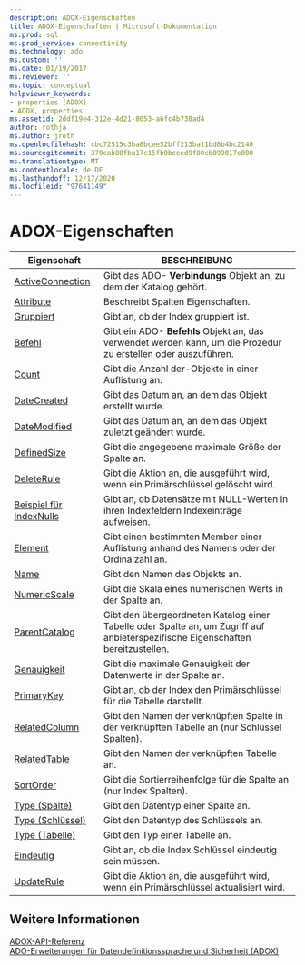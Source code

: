 ```yaml
---
description: ADOX-Eigenschaften
title: ADOX-Eigenschaften | Microsoft-Dokumentation
ms.prod: sql
ms.prod_service: connectivity
ms.technology: ado
ms.custom: ''
ms.date: 01/19/2017
ms.reviewer: ''
ms.topic: conceptual
helpviewer_keywords:
- properties [ADOX]
- ADOX, properties
ms.assetid: 2ddf19e4-312e-4d21-8053-a6fc4b738ad4
author: rothja
ms.author: jroth
ms.openlocfilehash: cbc72515c3ba8bcee52bff213ba11bd0b4bc2140
ms.sourcegitcommit: 370cab80fba17c15fb0bceed9f80cb099017e000
ms.translationtype: MT
ms.contentlocale: de-DE
ms.lasthandoff: 12/17/2020
ms.locfileid: "97641149"
---
```

# <a name="adox-properties"></a>ADOX-Eigenschaften

|Eigenschaft|BESCHREIBUNG|  
|-|-|  
|[ActiveConnection](./activeconnection-property-adox.md)|Gibt das ADO- **Verbindungs** Objekt an, zu dem der Katalog gehört.|  
|[Attribute](./attributes-property-adox.md)|Beschreibt Spalten Eigenschaften.|  
|[Gruppiert](./clustered-property-adox.md)|Gibt an, ob der Index gruppiert ist.|  
|[Befehl](./command-property-adox.md)|Gibt ein ADO- **Befehls** Objekt an, das verwendet werden kann, um die Prozedur zu erstellen oder auszuführen.|  
|[Count](../ado-api/count-property-ado.md)|Gibt die Anzahl der-Objekte in einer Auflistung an.|  
|[DateCreated](./datecreated-property-adox.md)|Gibt das Datum an, an dem das Objekt erstellt wurde.|  
|[DateModified](./datemodified-property-adox.md)|Gibt das Datum an, an dem das Objekt zuletzt geändert wurde.|  
|[DefinedSize](./definedsize-property-adox.md)|Gibt die angegebene maximale Größe der Spalte an.|  
|[DeleteRule](./deleterule-property-adox.md)|Gibt die Aktion an, die ausgeführt wird, wenn ein Primärschlüssel gelöscht wird.|  
|[Beispiel für IndexNulls](./indexnulls-property-adox.md)|Gibt an, ob Datensätze mit NULL-Werten in ihren Indexfeldern Indexeinträge aufweisen.|  
|[Element](../ado-api/item-property-ado.md)|Gibt einen bestimmten Member einer Auflistung anhand des Namens oder der Ordinalzahl an.|  
|[Name](./name-property-adox.md)|Gibt den Namen des Objekts an.|  
|[NumericScale](./numericscale-property-adox.md)|Gibt die Skala eines numerischen Werts in der Spalte an.|  
|[ParentCatalog](./parentcatalog-property-adox.md)|Gibt den übergeordneten Katalog einer Tabelle oder Spalte an, um Zugriff auf anbieterspezifische Eigenschaften bereitzustellen.|  
|[Genauigkeit](./precision-property-adox.md)|Gibt die maximale Genauigkeit der Datenwerte in der Spalte an.|  
|[PrimaryKey](./primarykey-property-adox.md)|Gibt an, ob der Index den Primärschlüssel für die Tabelle darstellt.|  
|[RelatedColumn](./relatedcolumn-property-adox.md)|Gibt den Namen der verknüpften Spalte in der verknüpften Tabelle an (nur Schlüssel Spalten).|  
|[RelatedTable](./relatedtable-property-adox.md)|Gibt den Namen der verknüpften Tabelle an.|  
|[SortOrder](./sortorder-property-adox.md)|Gibt die Sortierreihenfolge für die Spalte an (nur Index Spalten).|  
|[Type (Spalte)](./type-property-column-adox.md)|Gibt den Datentyp einer Spalte an.|  
|[Type (Schlüssel)](./type-property-key-adox.md)|Gibt den Datentyp des Schlüssels an.|  
|[Type (Tabelle)](./type-property-table-adox.md)|Gibt den Typ einer Tabelle an.|  
|[Eindeutig](./unique-property-adox.md)|Gibt an, ob die Index Schlüssel eindeutig sein müssen.|  
|[UpdateRule](./updaterule-property-adox.md)|Gibt die Aktion an, die ausgeführt wird, wenn ein Primärschlüssel aktualisiert wird.|  
  
## <a name="see-also"></a>Weitere Informationen  
 [ADOX-API-Referenz](./adox-object-model.md)   
 [ADO-Erweiterungen für Datendefinitionssprache und Sicherheit (ADOX)](../../guide/extensions/ado-extensions-for-data-definition-language-and-security-adox.md)